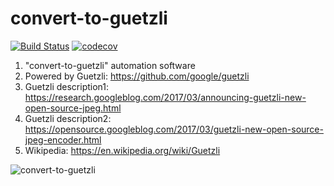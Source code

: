 # convert-to-guetzli
[![Build Status](https://travis-ci.org/mikelaud/convert-to-guetzli.svg?branch=master)](https://travis-ci.org/mikelaud/convert-to-guetzli)
[![codecov](https://codecov.io/gh/mikelaud/convert-to-guetzli/branch/master/graph/badge.svg)](https://codecov.io/gh/mikelaud/convert-to-guetzli)

1) "convert-to-guetzli" automation software
2) Powered by Guetzli: https://github.com/google/guetzli
3) Guetzli description1: https://research.googleblog.com/2017/03/announcing-guetzli-new-open-source-jpeg.html
4) Guetzli description2: https://opensource.googleblog.com/2017/03/guetzli-new-open-source-jpeg-encoder.html
5) Wikipedia: https://en.wikipedia.org/wiki/Guetzli

![convert-to-guetzli](/convert_to_guetzli.png?raw=true "convert-to-guetzli")

